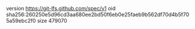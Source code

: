 version https://git-lfs.github.com/spec/v1
oid sha256:260250e5d96cd3aa680ee2bd50f6eb0e25faeb9b562df70d4b5f705a59ebc2f0
size 479070
